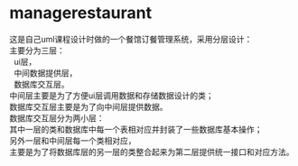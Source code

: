 managerestaurant
================

这是自己uml课程设计时做的一个餐馆订餐管理系统，采用分层设计：<br/>
主要分为三层：<br/>
&nbsp;&nbsp;ui层，<br/>
&nbsp;&nbsp;中间数据提供层，<br/>
&nbsp;&nbsp;数据库交互层。<br/>
中间层主要是为了方便ui层调用数据和存储数据设计的类；<br/>
数据库交互层主要是为了向中间层提供数据。<br/>
数据库交互层分为两小层：<br/>
其中一层的类和数据库中每一个表相对应并封装了一些数据库基本操作；<br/>
另外一层和中间层每一个类相对应，<br/>
主要是为了将数据库层的另一层的类整合起来为第二层提供统一接口和对应方法。<br/>
